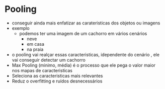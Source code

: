 # Pooling
- conseguir ainda mais enfatizar as carateristicas dos objetos ou imagens
- exemplo
  - podemos ter uma imagem de um cachorro em vários cenários
    - neve
    - em casa
    - na praia
- o pooling vai realçar essas caracteristicas, idependente do cenário , ele vai conseguir detectar um cachorro
- Max Pooling (minimo, média) é o processo que ele pega o valor maior nos mapas de caracteristicas
- Seleciona as caracteristicas mais relevantes
- Reduz o overfitting e ruídos desnecessários